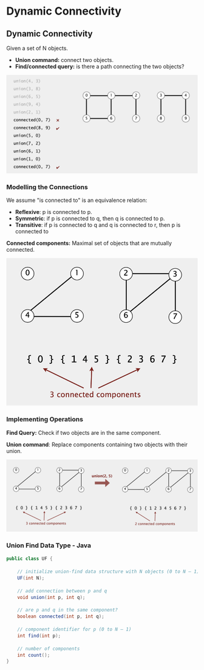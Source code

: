 # Dynamic Connectivity

## Dynamic Connectivity

Given a set of N objects.

* **Union command:** connect two objects.
* **Find/connected query:** is there a path connecting the two objects?

![](<../.gitbook/assets/image (9) (1).png>)

### Modelling the Connections

We assume "is connected to" is an equivalence relation:

* **Reflexive**: p is connected to p.
* **Symmetric**: if p is connected to q, then q is connected to p.
* **Transitive**: if p is connected to q and q is connected to r, then p is connected to

**Connected components:** Maximal set of objects that are mutually connected.

![](<../.gitbook/assets/image (16) (1).png>)

### **Implementing Operations**

**Find Query:** Check if two objects are in the same component.

**Union command**: Replace components containing two objects with their union.

![](<../.gitbook/assets/image (13) (1).png>)

### Union Find Data Type - Java

```java
public class UF {

    // initialize union-find data structure with N objects (0 to N – 1)
    UF(int N);
    
    // add connection between p and q
    void union(int p, int q);
    
    // are p and q in the same component?
    boolean connected(int p, int q);
    
    // component identifier for p (0 to N – 1)
    int find(int p);
    
    // number of components
    int count();
}
```

##
